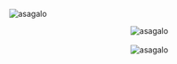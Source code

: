 <p align="left"> <img src="https://komarev.com/ghpvc/?username=asagalo&label=Profile%20views&color=0e75b6&style=flat" alt="asagalo" /> </p>

<p align="center">
  <img style="display: inline;" src="https://github-readme-streak-stats.herokuapp.com/?user=asagalo&theme=dracula" alt="asagalo" />
  <br /><br />
  <img style="display: inline;" src="https://github-readme-stats.vercel.app/api/top-langs?username=asagalo&show_icons=true&locale=en&layout=compact&theme=dracula" alt="asagalo" />
</p>

